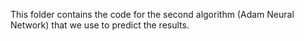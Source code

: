 This folder contains the code for the second algorithm (Adam Neural Network) that we use to predict the results.
